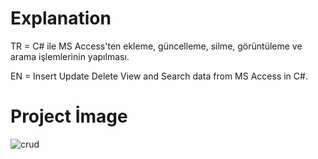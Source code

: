# Explanation
  TR = C# ile MS Access'ten ekleme, güncelleme, silme, görüntüleme ve arama işlemlerinin yapılması.
 
  EN = Insert Update Delete View and Search data from MS Access in C#.

# Project İmage

  ![crud](https://github.com/ahmtern/CRUD/assets/155841151/13b613b9-eb3e-4671-862f-733cfe7901d3)

